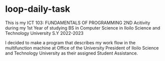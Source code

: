 # loop-daily-task
This is my ICT 103: FUNDAMENTALS OF PROGRAMMING 2ND Acitivity during my 1st Year of studying BS in Computer Science in Iloilo Science and Technology University S.Y 2022-2023

I decided to make a program that describes my work flow in the multifunction machine at Office of the University President of Iloilo Science and Technology University as their assigned Student Assistance.

